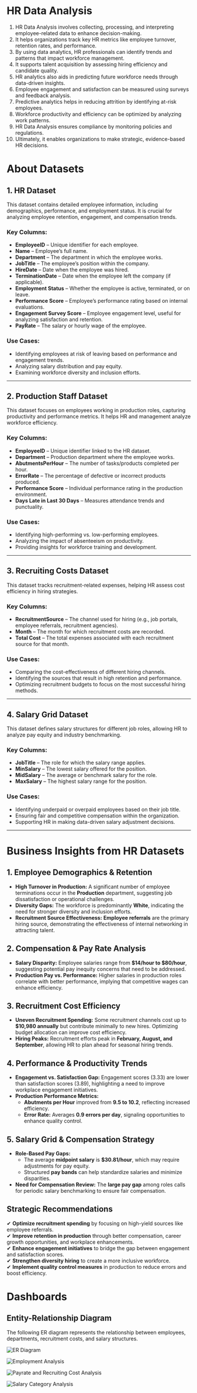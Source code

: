 # HR Data Analysis

1. HR Data Analysis involves collecting, processing, and interpreting employee-related data to enhance decision-making.  
2. It helps organizations track key HR metrics like employee turnover, retention rates, and performance.  
3. By using data analytics, HR professionals can identify trends and patterns that impact workforce management.  
4. It supports talent acquisition by assessing hiring efficiency and candidate quality.  
5. HR analytics also aids in predicting future workforce needs through data-driven insights.  
6. Employee engagement and satisfaction can be measured using surveys and feedback analysis.  
7. Predictive analytics helps in reducing attrition by identifying at-risk employees.  
8. Workforce productivity and efficiency can be optimized by analyzing work patterns.  
9. HR Data Analysis ensures compliance by monitoring policies and regulations.  
10. Ultimately, it enables organizations to make strategic, evidence-based HR decisions.  

# About Datasets  

## **1. HR Dataset**  
This dataset contains detailed employee information, including demographics, performance, and employment status. It is crucial for analyzing employee retention, engagement, and compensation trends.  

### **Key Columns:**  
- **EmployeeID** – Unique identifier for each employee.  
- **Name** – Employee’s full name.  
- **Department** – The department in which the employee works.  
- **JobTitle** – The employee’s position within the company.  
- **HireDate** – Date when the employee was hired.  
- **TerminationDate** – Date when the employee left the company (if applicable).  
- **Employment Status** – Whether the employee is active, terminated, or on leave.  
- **Performance Score** – Employee’s performance rating based on internal evaluations.  
- **Engagement Survey Score** – Employee engagement level, useful for analyzing satisfaction and retention.  
- **PayRate** – The salary or hourly wage of the employee.  

### **Use Cases:**  
- Identifying employees at risk of leaving based on performance and engagement trends.  
- Analyzing salary distribution and pay equity.  
- Examining workforce diversity and inclusion efforts.  

---

## **2. Production Staff Dataset**  
This dataset focuses on employees working in production roles, capturing productivity and performance metrics. It helps HR and management analyze workforce efficiency.  

### **Key Columns:**  
- **EmployeeID** – Unique identifier linked to the HR dataset.  
- **Department** – Production department where the employee works.  
- **AbutmentsPerHour** – The number of tasks/products completed per hour.  
- **ErrorRate** – The percentage of defective or incorrect products produced.  
- **Performance Score** – Individual performance rating in the production environment.  
- **Days Late in Last 30 Days** – Measures attendance trends and punctuality.  

### **Use Cases:**  
- Identifying high-performing vs. low-performing employees.  
- Analyzing the impact of absenteeism on productivity.  
- Providing insights for workforce training and development.  

---

## **3. Recruiting Costs Dataset**  
This dataset tracks recruitment-related expenses, helping HR assess cost efficiency in hiring strategies.  

### **Key Columns:**  
- **RecruitmentSource** – The channel used for hiring (e.g., job portals, employee referrals, recruitment agencies).  
- **Month** – The month for which recruitment costs are recorded.  
- **Total Cost** – The total expenses associated with each recruitment source for that month.  

### **Use Cases:**  
- Comparing the cost-effectiveness of different hiring channels.  
- Identifying the sources that result in high retention and performance.  
- Optimizing recruitment budgets to focus on the most successful hiring methods.  

---

## **4. Salary Grid Dataset**  
This dataset defines salary structures for different job roles, allowing HR to analyze pay equity and industry benchmarking.  

### **Key Columns:**  
- **JobTitle** – The role for which the salary range applies.  
- **MinSalary** – The lowest salary offered for the position.  
- **MidSalary** – The average or benchmark salary for the role.  
- **MaxSalary** – The highest salary range for the position.  

### **Use Cases:**  
- Identifying underpaid or overpaid employees based on their job title.  
- Ensuring fair and competitive compensation within the organization.  
- Supporting HR in making data-driven salary adjustment decisions.  

---
# **Business Insights from HR Datasets**

## **1. Employee Demographics & Retention**
- **High Turnover in Production:** A significant number of employee terminations occur in the **Production** department, suggesting job dissatisfaction or operational challenges.  
- **Diversity Gaps:** The workforce is predominantly **White**, indicating the need for stronger diversity and inclusion efforts.  
- **Recruitment Source Effectiveness:** **Employee referrals** are the primary hiring source, demonstrating the effectiveness of internal networking in attracting talent.  

## **2. Compensation & Pay Rate Analysis**
- **Salary Disparity:** Employee salaries range from **$14/hour to $80/hour**, suggesting potential pay inequity concerns that need to be addressed.  
- **Production Pay vs. Performance:** Higher salaries in production roles correlate with better performance, implying that competitive wages can enhance efficiency.  

## **3. Recruitment Cost Efficiency**
- **Uneven Recruitment Spending:** Some recruitment channels cost up to **$10,980 annually** but contribute minimally to new hires. Optimizing budget allocation can improve cost efficiency.  
- **Hiring Peaks:** Recruitment efforts peak in **February, August, and September**, allowing HR to plan ahead for seasonal hiring trends.  

## **4. Performance & Productivity Trends**
- **Engagement vs. Satisfaction Gap:** Engagement scores (3.33) are lower than satisfaction scores (3.89), highlighting a need to improve workplace engagement initiatives.  
- **Production Performance Metrics:**  
  - **Abutments per Hour** improved from **9.5 to 10.2**, reflecting increased efficiency.  
  - **Error Rate:** Averages **0.9 errors per day**, signaling opportunities to enhance quality control.  

## **5. Salary Grid & Compensation Strategy**
- **Role-Based Pay Gaps:**  
  - The average **midpoint salary** is **$30.81/hour**, which may require adjustments for pay equity.  
  - Structured **pay bands** can help standardize salaries and minimize disparities.  
- **Need for Compensation Review:** The **large pay gap** among roles calls for periodic salary benchmarking to ensure fair compensation.  

## **Strategic Recommendations**
✔ **Optimize recruitment spending** by focusing on high-yield sources like employee referrals.  
✔ **Improve retention in production** through better compensation, career growth opportunities, and workplace enhancements.  
✔ **Enhance engagement initiatives** to bridge the gap between engagement and satisfaction scores.  
✔ **Strengthen diversity hiring** to create a more inclusive workforce.  
✔ **Implement quality control measures** in production to reduce errors and boost efficiency.  

# Dashboards

## **Entity-Relationship Diagram**  

The following ER diagram represents the relationship between employees, departments, recruitment costs, and salary structures.  

![ER Diagram](Resources/ER_Diagram.png)  
 
![Employment Analysis](Resources/Employment_Analysis.png) 

![Payrate and Recruiting Cost Analysis](Resources/Payrate_and_recrutingcost_Analysis.png)

![Salary Category Analysis](Resources/Salary_Category_Analysis.png)